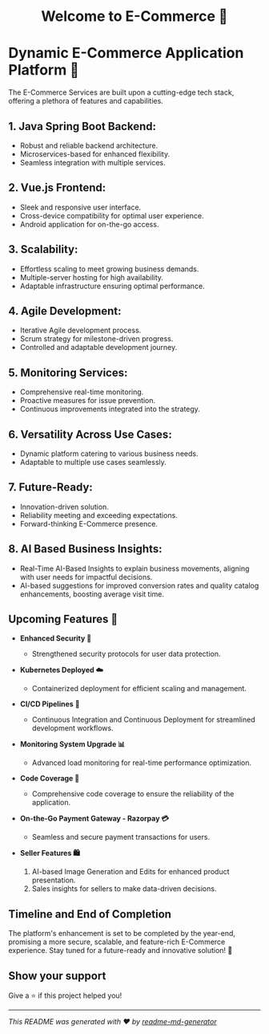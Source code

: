 <h1 align="center">Welcome to E-Commerce 👋</h1>
<p>
</p>


# Dynamic E-Commerce Application Platform 🚀

The E-Commerce Services are built upon a cutting-edge tech stack, offering a plethora of features and capabilities.

## 1. Java Spring Boot Backend:
   - Robust and reliable backend architecture.
   - Microservices-based for enhanced flexibility.
   - Seamless integration with multiple services.

## 2. Vue.js Frontend:
   - Sleek and responsive user interface.
   - Cross-device compatibility for optimal user experience.
   - Android application for on-the-go access.

## 3. Scalability:
   - Effortless scaling to meet growing business demands.
   - Multiple-server hosting for high availability.
   - Adaptable infrastructure ensuring optimal performance.

## 4. Agile Development:
   - Iterative Agile development process.
   - Scrum strategy for milestone-driven progress.
   - Controlled and adaptable development journey.

## 5. Monitoring Services:
   - Comprehensive real-time monitoring.
   - Proactive measures for issue prevention.
   - Continuous improvements integrated into the strategy.

## 6. Versatility Across Use Cases:
   - Dynamic platform catering to various business needs.
   - Adaptable to multiple use cases seamlessly.

## 7. Future-Ready:
   - Innovation-driven solution.
   - Reliability meeting and exceeding expectations.
   - Forward-thinking E-Commerce presence.

## 8. AI Based Business Insights:
   - Real-Time AI-Based Insights to explain business movements, aligning with user needs for impactful decisions.
   - AI-based suggestions for improved conversion rates and quality catalog enhancements, boosting average visit time.

## Upcoming Features 🌟

- **Enhanced Security 🔐**
  - Strengthened security protocols for user data protection.

- **Kubernetes Deployed ☁️**
  - Containerized deployment for efficient scaling and management.

- **CI/CD Pipelines 🔄**
  - Continuous Integration and Continuous Deployment for streamlined development workflows.

- **Monitoring System Upgrade 📊**
  - Advanced load monitoring for real-time performance optimization.

- **Code Coverage 🧾**
  - Comprehensive code coverage to ensure the reliability of the application.

- **On-the-Go Payment Gateway - Razorpay 💳**
  - Seamless and secure payment transactions for users.

- **Seller Features 🛍️**
  1. AI-based Image Generation and Edits for enhanced product presentation.
  2. Sales insights for sellers to make data-driven decisions.

## Timeline and End of Completion
The platform's enhancement is set to be completed by the year-end, promising a more secure, scalable, and feature-rich E-Commerce experience. Stay tuned for a future-ready and innovative solution! 🚀


## Show your support

Give a ⭐️ if this project helped you!

***
_This README was generated with ❤️ by [readme-md-generator](https://github.com/kefranabg/readme-md-generator)_
